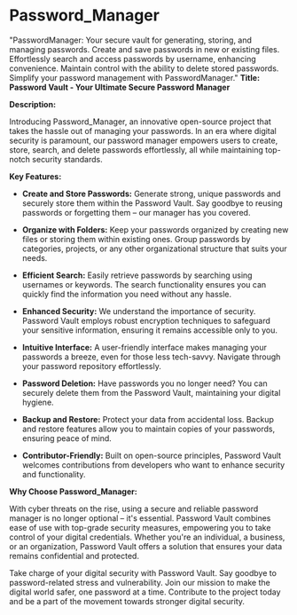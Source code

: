 # Password_Manager
"PasswordManager: Your secure vault for generating, storing, and managing passwords. Create and save passwords in new or existing files. Effortlessly search and access passwords by username, enhancing convenience. Maintain control with the ability to delete stored passwords. Simplify your password management with PasswordManager."
**Title: Password Vault - Your Ultimate Secure Password Manager**

**Description:**

Introducing Password_Manager, an innovative open-source project that takes the hassle out of managing your passwords. In an era where digital security is paramount, our password manager empowers users to create, store, search, and delete passwords effortlessly, all while maintaining top-notch security standards.

**Key Features:**

- **Create and Store Passwords:** Generate strong, unique passwords and securely store them within the Password Vault. Say goodbye to reusing passwords or forgetting them – our manager has you covered.

- **Organize with Folders:** Keep your passwords organized by creating new files or storing them within existing ones. Group passwords by categories, projects, or any other organizational structure that suits your needs.

- **Efficient Search:** Easily retrieve passwords by searching using usernames or keywords. The search functionality ensures you can quickly find the information you need without any hassle.

- **Enhanced Security:** We understand the importance of security. Password Vault employs robust encryption techniques to safeguard your sensitive information, ensuring it remains accessible only to you.

- **Intuitive Interface:** A user-friendly interface makes managing your passwords a breeze, even for those less tech-savvy. Navigate through your password repository effortlessly.

- **Password Deletion:** Have passwords you no longer need? You can securely delete them from the Password Vault, maintaining your digital hygiene.

- **Backup and Restore:** Protect your data from accidental loss. Backup and restore features allow you to maintain copies of your passwords, ensuring peace of mind.

- **Contributor-Friendly:** Built on open-source principles, Password Vault welcomes contributions from developers who want to enhance security and functionality.

**Why Choose Password_Manager:**

With cyber threats on the rise, using a secure and reliable password manager is no longer optional – it's essential. Password Vault combines ease of use with top-grade security measures, empowering you to take control of your digital credentials. Whether you're an individual, a business, or an organization, Password Vault offers a solution that ensures your data remains confidential and protected.

Take charge of your digital security with Password Vault. Say goodbye to password-related stress and vulnerability. Join our mission to make the digital world safer, one password at a time. Contribute to the project today and be a part of the movement towards stronger digital security.
